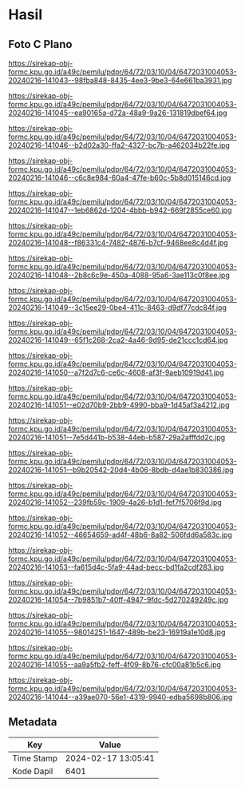 # Hasil

## Foto C Plano

https://sirekap-obj-formc.kpu.go.id/a49c/pemilu/pdpr/64/72/03/10/04/6472031004053-20240216-141043--98fba848-8435-4ee3-9be3-64e661ba3931.jpg

https://sirekap-obj-formc.kpu.go.id/a49c/pemilu/pdpr/64/72/03/10/04/6472031004053-20240216-141045--ea90165a-d72a-48a9-9a26-131819dbef64.jpg

https://sirekap-obj-formc.kpu.go.id/a49c/pemilu/pdpr/64/72/03/10/04/6472031004053-20240216-141046--b2d02a30-ffa2-4327-bc7b-a462034b22fe.jpg

https://sirekap-obj-formc.kpu.go.id/a49c/pemilu/pdpr/64/72/03/10/04/6472031004053-20240216-141046--c6c8e984-60a4-47fe-b60c-5b8d015146cd.jpg

https://sirekap-obj-formc.kpu.go.id/a49c/pemilu/pdpr/64/72/03/10/04/6472031004053-20240216-141047--1eb6862d-1204-4bbb-b942-669f2855ce60.jpg

https://sirekap-obj-formc.kpu.go.id/a49c/pemilu/pdpr/64/72/03/10/04/6472031004053-20240216-141048--f86331c4-7482-4876-b7cf-9468ee8c4d4f.jpg

https://sirekap-obj-formc.kpu.go.id/a49c/pemilu/pdpr/64/72/03/10/04/6472031004053-20240216-141048--2b8c6c9e-450a-4088-95a6-3ae113c0f8ee.jpg

https://sirekap-obj-formc.kpu.go.id/a49c/pemilu/pdpr/64/72/03/10/04/6472031004053-20240216-141049--3c15ee29-0be4-411c-8463-d9df77cdc84f.jpg

https://sirekap-obj-formc.kpu.go.id/a49c/pemilu/pdpr/64/72/03/10/04/6472031004053-20240216-141049--65f1c268-2ca2-4a46-9d95-de21ccc1cd64.jpg

https://sirekap-obj-formc.kpu.go.id/a49c/pemilu/pdpr/64/72/03/10/04/6472031004053-20240216-141050--a7f2d7c6-ce6c-4608-af3f-9aeb10919d41.jpg

https://sirekap-obj-formc.kpu.go.id/a49c/pemilu/pdpr/64/72/03/10/04/6472031004053-20240216-141051--e02d70b9-2bb9-4990-bba9-1d45af3a4212.jpg

https://sirekap-obj-formc.kpu.go.id/a49c/pemilu/pdpr/64/72/03/10/04/6472031004053-20240216-141051--7e5d441b-b538-44eb-b587-29a2afffdd2c.jpg

https://sirekap-obj-formc.kpu.go.id/a49c/pemilu/pdpr/64/72/03/10/04/6472031004053-20240216-141051--b9b20542-20d4-4b06-8bdb-d4ae1b830386.jpg

https://sirekap-obj-formc.kpu.go.id/a49c/pemilu/pdpr/64/72/03/10/04/6472031004053-20240216-141052--239fb59c-1909-4a26-b1d1-fef7f5706f9d.jpg

https://sirekap-obj-formc.kpu.go.id/a49c/pemilu/pdpr/64/72/03/10/04/6472031004053-20240216-141052--46654659-ad4f-48b6-8a82-506fdd6a583c.jpg

https://sirekap-obj-formc.kpu.go.id/a49c/pemilu/pdpr/64/72/03/10/04/6472031004053-20240216-141053--fa615d4c-5fa9-44ad-becc-bd1fa2cdf283.jpg

https://sirekap-obj-formc.kpu.go.id/a49c/pemilu/pdpr/64/72/03/10/04/6472031004053-20240216-141054--7b9851b7-40ff-4947-9fdc-5d270249249c.jpg

https://sirekap-obj-formc.kpu.go.id/a49c/pemilu/pdpr/64/72/03/10/04/6472031004053-20240216-141055--98014251-1647-489b-be23-16919a1e10d8.jpg

https://sirekap-obj-formc.kpu.go.id/a49c/pemilu/pdpr/64/72/03/10/04/6472031004053-20240216-141055--aa9a5fb2-feff-4f09-8b76-cfc00a81b5c6.jpg

https://sirekap-obj-formc.kpu.go.id/a49c/pemilu/pdpr/64/72/03/10/04/6472031004053-20240216-141044--a39ae070-56e1-4319-9940-edba5698b806.jpg


## Metadata

| Key        | Value               |
| ---------- | ------------------- |
| Time Stamp | 2024-02-17 13:05:41 |
| Kode Dapil | 6401                |



